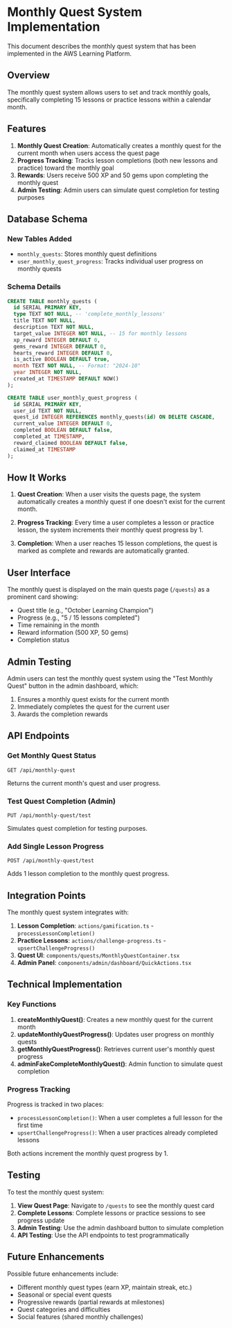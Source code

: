 # Monthly Quest System Implementation

This document describes the monthly quest system that has been implemented in the AWS Learning Platform.

## Overview

The monthly quest system allows users to set and track monthly goals, specifically completing 15 lessons or practice lessons within a calendar month.

## Features

1. **Monthly Quest Creation**: Automatically creates a monthly quest for the current month when users access the quest page
2. **Progress Tracking**: Tracks lesson completions (both new lessons and practice) toward the monthly goal
3. **Rewards**: Users receive 500 XP and 50 gems upon completing the monthly quest
4. **Admin Testing**: Admin users can simulate quest completion for testing purposes

## Database Schema

### New Tables Added

- `monthly_quests`: Stores monthly quest definitions
- `user_monthly_quest_progress`: Tracks individual user progress on monthly quests

### Schema Details

```sql
CREATE TABLE monthly_quests (
  id SERIAL PRIMARY KEY,
  type TEXT NOT NULL, -- 'complete_monthly_lessons'
  title TEXT NOT NULL,
  description TEXT NOT NULL,
  target_value INTEGER NOT NULL, -- 15 for monthly lessons
  xp_reward INTEGER DEFAULT 0,
  gems_reward INTEGER DEFAULT 0,
  hearts_reward INTEGER DEFAULT 0,
  is_active BOOLEAN DEFAULT true,
  month TEXT NOT NULL, -- Format: "2024-10"
  year INTEGER NOT NULL,
  created_at TIMESTAMP DEFAULT NOW()
);

CREATE TABLE user_monthly_quest_progress (
  id SERIAL PRIMARY KEY,
  user_id TEXT NOT NULL,
  quest_id INTEGER REFERENCES monthly_quests(id) ON DELETE CASCADE,
  current_value INTEGER DEFAULT 0,
  completed BOOLEAN DEFAULT false,
  completed_at TIMESTAMP,
  reward_claimed BOOLEAN DEFAULT false,
  claimed_at TIMESTAMP
);
```

## How It Works

1. **Quest Creation**: When a user visits the quests page, the system automatically creates a monthly quest if one doesn't exist for the current month.

2. **Progress Tracking**: Every time a user completes a lesson or practice lesson, the system increments their monthly quest progress by 1.

3. **Completion**: When a user reaches 15 lesson completions, the quest is marked as complete and rewards are automatically granted.

## User Interface

The monthly quest is displayed on the main quests page (`/quests`) as a prominent card showing:
- Quest title (e.g., "October Learning Champion")
- Progress (e.g., "5 / 15 lessons completed")
- Time remaining in the month
- Reward information (500 XP, 50 gems)
- Completion status

## Admin Testing

Admin users can test the monthly quest system using the "Test Monthly Quest" button in the admin dashboard, which:
1. Ensures a monthly quest exists for the current month
2. Immediately completes the quest for the current user
3. Awards the completion rewards

## API Endpoints

### Get Monthly Quest Status
```
GET /api/monthly-quest
```
Returns the current month's quest and user progress.

### Test Quest Completion (Admin)
```
PUT /api/monthly-quest/test
```
Simulates quest completion for testing purposes.

### Add Single Lesson Progress
```
POST /api/monthly-quest/test
```
Adds 1 lesson completion to the monthly quest progress.

## Integration Points

The monthly quest system integrates with:

1. **Lesson Completion**: `actions/gamification.ts` - `processLessonCompletion()`
2. **Practice Lessons**: `actions/challenge-progress.ts` - `upsertChallengeProgress()`
3. **Quest UI**: `components/quests/MonthlyQuestContainer.tsx`
4. **Admin Panel**: `components/admin/dashboard/QuickActions.tsx`

## Technical Implementation

### Key Functions

1. **createMonthlyQuest()**: Creates a new monthly quest for the current month
2. **updateMonthlyQuestProgress()**: Updates user progress on monthly quests
3. **getMonthlyQuestProgress()**: Retrieves current user's monthly quest progress
4. **adminFakeCompleteMonthlyQuest()**: Admin function to simulate quest completion

### Progress Tracking

Progress is tracked in two places:
- `processLessonCompletion()`: When a user completes a full lesson for the first time
- `upsertChallengeProgress()`: When a user practices already completed lessons

Both actions increment the monthly quest progress by 1.

## Testing

To test the monthly quest system:

1. **View Quest Page**: Navigate to `/quests` to see the monthly quest card
2. **Complete Lessons**: Complete lessons or practice sessions to see progress update
3. **Admin Testing**: Use the admin dashboard button to simulate completion
4. **API Testing**: Use the API endpoints to test programmatically

## Future Enhancements

Possible future enhancements include:
- Different monthly quest types (earn XP, maintain streak, etc.)
- Seasonal or special event quests
- Progressive rewards (partial rewards at milestones)
- Quest categories and difficulties
- Social features (shared monthly challenges)